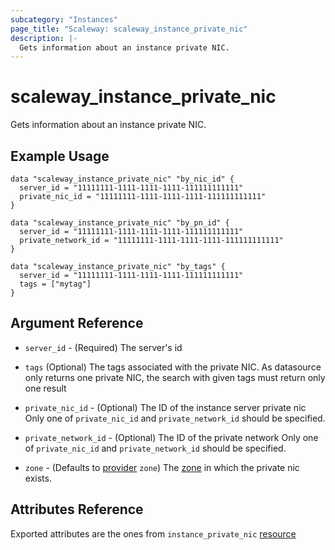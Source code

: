 ```yaml
---
subcategory: "Instances"
page_title: "Scaleway: scaleway_instance_private_nic"
description: |-
  Gets information about an instance private NIC.
---
```


# scaleway_instance_private_nic

Gets information about an instance private NIC.

## Example Usage

```hcl
data "scaleway_instance_private_nic" "by_nic_id" {
  server_id = "11111111-1111-1111-1111-111111111111"
  private_nic_id = "11111111-1111-1111-1111-111111111111"
}

data "scaleway_instance_private_nic" "by_pn_id" {
  server_id = "11111111-1111-1111-1111-111111111111"
  private_network_id = "11111111-1111-1111-1111-111111111111"
}

data "scaleway_instance_private_nic" "by_tags" {
  server_id = "11111111-1111-1111-1111-111111111111"
  tags = ["mytag"]
}
```

## Argument Reference

- `server_id` - (Required) The server's id

- `tags` (Optional) The tags associated with the private NIC.
  As datasource only returns one private NIC, the search with given tags must return only one result

- `private_nic_id` - (Optional) The ID of the instance server private nic
  Only one of `private_nic_id` and `private_network_id` should be specified.

- `private_network_id` - (Optional) The ID of the private network
  Only one of `private_nic_id` and `private_network_id` should be specified.

- `zone` - (Defaults to [provider](../index.md#zone) `zone`) The [zone](../guides/regions_and_zones.md#zones) in which the private nic exists.

## Attributes Reference

Exported attributes are the ones from `instance_private_nic` [resource](../resources/instance_private_nic.md)

